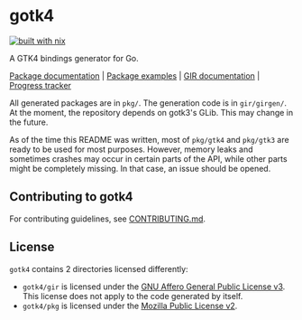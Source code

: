 # gotk4

[![built with nix](https://builtwithnix.org/badge.svg)](https://builtwithnix.org)

A GTK4 bindings generator for Go.

[Package documentation](https://pkg.go.dev/github.com/diamondburned/gotk4/pkg) |
[Package examples](https://github.com/diamondburned/gotk4-examples) |
[GIR documentation](https://pkg.go.dev/github.com/diamondburned/gotk4/gir) |
[Progress tracker](https://github.com/diamondburned/gotk4/issues/2)

All generated packages are in `pkg/`. The generation code is in `gir/girgen/`.
At the moment, the repository depends on gotk3's GLib. This may change in the
future.

As of the time this README was written, most of `pkg/gtk4` and `pkg/gtk3` are
ready to be used for most purposes. However, memory leaks and sometimes crashes
may occur in certain parts of the API, while other parts might be completely
missing. In that case, an issue should be opened.

## Contributing to gotk4

For contributing guidelines, see [CONTRIBUTING.md](./CONTRIBUTING.md).

## License

`gotk4` contains 2 directories licensed differently:

- `gotk4/gir` is licensed under the [GNU Affero General Public License v3][AGPLv3].
  This license does not apply to the code generated by itself.
- `gotk4/pkg` is licensed under the [Mozilla Public License v2][MPLv2].

[AGPLv3]: https://www.gnu.org/licenses/agpl-3.0.en.html
[MPLv2]: https://www.mozilla.org/en-US/MPL/
